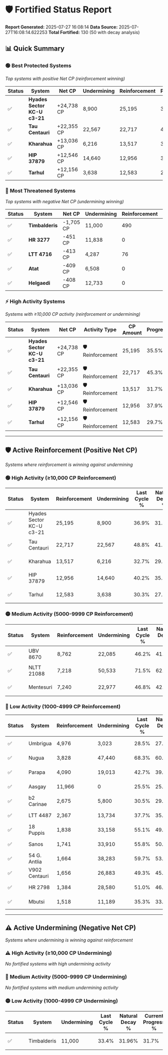 # 🛡️ Fortified Status Report

**Report Generated:** 2025-07-27 16:08:14
**Data Source:** 2025-07-27T16:08:14.622253
**Total Fortified:** 130 (50 with decay analysis)

## 📊 Quick Summary

### 🟢 **Best Protected Systems**
*Top systems with positive Net CP (reinforcement winning)*

| Status | System | Net CP | Undermining | Reinforcement | Progress |
|--------|--------|--------|-------------|---------------|----------|
| ✅ | **Hyades Sector KC-U c3-21** | +24,738 CP | 8,900 | 25,195 | 35.5% |
| ✅ | **Tau Centauri** | +22,355 CP | 22,567 | 22,717 | 45.3% |
| ✅ | **Kharahua** | +13,036 CP | 6,216 | 13,517 | 31.7% |
| ✅ | **HIP 37879** | +12,546 CP | 14,640 | 12,956 | 37.9% |
| ✅ | **Tarhul** | +12,156 CP | 3,638 | 12,583 | 29.7% |

### 🔴 **Most Threatened Systems**
*Top systems with negative Net CP (undermining winning)*

| Status | System | Net CP | Undermining | Reinforcement | Progress |
|--------|--------|--------|-------------|---------------|----------|
| ✅ | **Timbalderis** | -1,705 CP | 11,000 | 490 | 31.7% |
| ✅ | **HR 3277** | -451 CP | 11,838 | 0 | 33.8% |
| ✅ | **LTT 4716** | -413 CP | 4,287 | 76 | 28.2% |
| ✅ | **Atat** | -409 CP | 6,508 | 0 | 29.9% |
| ✅ | **Helgaedi** | -408 CP | 12,733 | 0 | 34.5% |

### ⚡ **High Activity Systems**
*Systems with ≥10,000 CP activity (reinforcement or undermining)*

| Status | System | Net CP | Activity Type | CP Amount | Progress |
|--------|--------|--------|---------------|-----------|----------|
| ✅ | **Hyades Sector KC-U c3-21** | +24,738 CP | 🛡️ Reinforcement | 25,195 | 35.5% |
| ✅ | **Tau Centauri** | +22,355 CP | 🛡️ Reinforcement | 22,717 | 45.3% |
| ✅ | **Kharahua** | +13,036 CP | 🛡️ Reinforcement | 13,517 | 31.7% |
| ✅ | **HIP 37879** | +12,546 CP | 🛡️ Reinforcement | 12,956 | 37.9% |
| ✅ | **Tarhul** | +12,156 CP | 🛡️ Reinforcement | 12,583 | 29.7% |

---

## 🛡️ Active Reinforcement (Positive Net CP)
*Systems where reinforcement is winning against undermining*

### 🟢 High Activity (≥10,000 CP Reinforcement)

| Status | System | Reinforcement | Undermining | Last Cycle % | Natural Decay % | Current Progress % | Current CP | Net CP | Activity |
|--------|--------|---------------|-------------|--------------|-----------------|-------------------|------------|--------|----------|
| ✅ | Hyades Sector KC-U c3-21 | 25,195 | 8,900 | 36.9% | 31.69% | 35.5% | 230,750 | +24,738 | 🟢 High Reinforcement |
| ✅ | Tau Centauri | 22,717 | 22,567 | 48.8% | 41.86% | 45.3% | 294,450 | +22,355 | 🟢 High Reinforcement |
| ✅ | Kharahua | 13,517 | 6,216 | 32.7% | 29.69% | 31.7% | 206,050 | +13,036 | 🟢 High Reinforcement |
| ✅ | HIP 37879 | 12,956 | 14,640 | 40.2% | 35.97% | 37.9% | 246,350 | +12,546 | 🟢 High Reinforcement |
| ✅ | Tarhul | 12,583 | 3,638 | 30.3% | 27.83% | 29.7% | 193,050 | +12,156 | 🟢 High Reinforcement |

### 🟡 Medium Activity (5000-9999 CP Reinforcement)

| Status | System | Reinforcement | Undermining | Last Cycle % | Natural Decay % | Current Progress % | Current CP | Net CP | Activity |
|--------|--------|---------------|-------------|--------------|-----------------|-------------------|------------|--------|----------|
| ✅ | UBV 8670 | 8,762 | 22,085 | 46.2% | 41.51% | 42.8% | 278,200 | +8,403 | 🟡 Medium Reinforcement |
| ✅ | NLTT 21088 | 7,218 | 50,533 | 71.5% | 62.62% | 63.7% | 414,050 | +6,997 | 🟡 Medium Reinforcement |
| ✅ | Mentesuri | 7,240 | 22,977 | 46.8% | 42.23% | 43.3% | 281,450 | +6,966 | 🟡 Medium Reinforcement |

### 🔴 Low Activity (1000-4999 CP Reinforcement)

| Status | System | Reinforcement | Undermining | Last Cycle % | Natural Decay % | Current Progress % | Current CP | Net CP | Activity |
|--------|--------|---------------|-------------|--------------|-----------------|-------------------|------------|--------|----------|
| ✅ | Umbrigua | 4,976 | 3,023 | 28.5% | 27.31% | 28.0% | 182,000 | +4,465 | 🔵 Low Reinforcement |
| ✅ | Nugua | 3,828 | 47,440 | 68.3% | 60.43% | 61.0% | 396,500 | +3,726 | 🔵 Low Reinforcement |
| ✅ | Parapa | 4,090 | 19,013 | 42.7% | 39.23% | 39.8% | 258,699 | +3,718 | 🔵 Low Reinforcement |
| ✅ | Aasgay | 11,966 | 0 | 25.5% | 25.00% | 25.5% | 165,750 | +3,250 | 🔵 Low Reinforcement |
| ✅ | b2 Carinae | 2,675 | 5,800 | 30.5% | 29.28% | 29.6% | 192,400 | +2,055 | 🔵 Low Reinforcement |
| ✅ | LTT 4487 | 2,367 | 13,734 | 37.7% | 35.30% | 35.6% | 231,400 | +1,956 | 🔵 Low Reinforcement |
| ✅ | 18 Puppis | 1,838 | 33,158 | 55.1% | 49.76% | 50.0% | 325,000 | +1,575 | 🔵 Low Reinforcement |
| ✅ | Sanos | 1,741 | 33,910 | 55.8% | 50.36% | 50.6% | 328,900 | +1,545 | 🔵 Low Reinforcement |
| ✅ | 54 G. Antlia | 1,664 | 38,283 | 59.7% | 53.58% | 53.8% | 349,699 | +1,447 | 🔵 Low Reinforcement |
| ✅ | V902 Centauri | 1,656 | 26,883 | 49.3% | 45.01% | 45.2% | 293,800 | +1,240 | 🔵 Low Reinforcement |
| ✅ | HR 2798 | 1,384 | 28,580 | 51.0% | 46.42% | 46.6% | 302,900 | +1,179 | 🔵 Low Reinforcement |
| ✅ | Mbutsi | 1,518 | 11,189 | 35.3% | 33.43% | 33.6% | 218,400 | +1,118 | 🔵 Low Reinforcement |


---

## ⚠️ Active Undermining (Negative Net CP)
*Systems where undermining is winning against reinforcement*

### ⚠️ High Activity (≥10,000 CP Undermining)

*No fortified systems with high undermining activity*

### 🔶 Medium Activity (5000-9999 CP Undermining)

*No fortified systems with medium undermining activity*

### 🟡 Low Activity (1000-4999 CP Undermining)

| Status | System | Undermining | Last Cycle % | Natural Decay % | Current Progress % | Reinforcement | Current CP | Net CP | Activity |
|--------|--------|-------------|--------------|-----------------|-------------------|---------------|------------|--------|----------|
| ✅ | Timbalderis | 11,000 | 33.4% | 31.96% | 31.7% | 490 | 206,050 | -1,705 | 🟡 Low Undermining |
